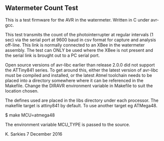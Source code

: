 Watermeter Count Test
---------------------

This is a test firmware for the AVR in the watermeter. Written in C under
avr-gcc.

This test transmits the count of the photointerrupter at regular
intervals (1 sec) via the serial port at 9600 baud in csv format for capture
and analysis off-line. This link is normally connected to an XBee in the
watermeter assembly. The test can ONLY be used where the XBee is not present
and the serial link is brought out to a PC serial port.

Open source versions of avr-libc earlier than release 2.0.0 did not support the
ATTiny841 series. To get around this, either the latest version of avr-libc must
be compiled and installed, or the latest Atmel toolchain needs to be placed into
a directory somewhere where it can be referenced in the Makefile. Change the
DIRAVR environment variable in Makefile to suit the location chosen.

The defines used are placed in the libs directory under each processor.
The makefile target is attiny841 by default. To use another target eg ATMega48.

$ make MCU=atmega48

The environment variable MCU_TYPE is passed to the source.

K. Sarkies
7 December 2016

